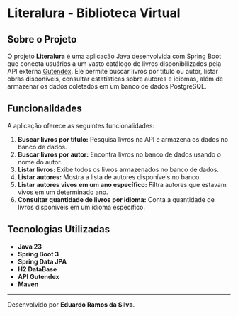 
# Literalura - Biblioteca Virtual

## Sobre o Projeto
O projeto **Literalura** é uma aplicação Java desenvolvida com Spring Boot que conecta usuários a um vasto catálogo de livros disponibilizados pela API externa [Gutendex](https://gutendex.com/). Ele permite buscar livros por título ou autor, listar obras disponíveis, consultar estatísticas sobre autores e idiomas, além de armazenar os dados coletados em um banco de dados PostgreSQL.

## Funcionalidades
A aplicação oferece as seguintes funcionalidades:

1. **Buscar livros por título:** Pesquisa livros na API e armazena os dados no banco de dados.
2. **Buscar livros por autor:** Encontra livros no banco de dados usando o nome do autor.
3. **Listar livros:** Exibe todos os livros armazenados no banco de dados.
4. **Listar autores:** Mostra a lista de autores disponíveis no banco.
5. **Listar autores vivos em um ano específico:** Filtra autores que estavam vivos em um determinado ano.
6. **Consultar quantidade de livros por idioma:** Conta a quantidade de livros disponíveis em um idioma específico.

## Tecnologias Utilizadas
- **Java 23**
- **Spring Boot 3**
- **Spring Data JPA**
- **H2 DataBase**
- **API Gutendex**
- **Maven**

---

Desenvolvido por **Eduardo Ramos da Silva**.

